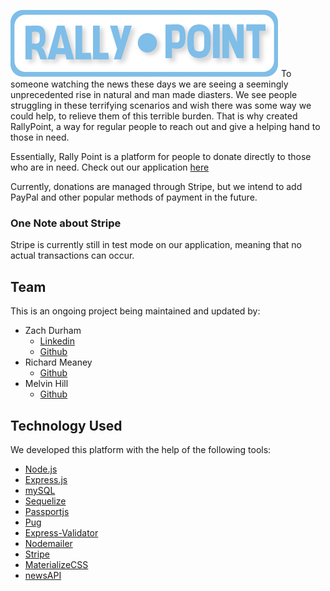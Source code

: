 ![RallyPoint Logo](https://github.com/zdurham/RallyPoint/blob/master/public/assets/images/rpLogo.png)
To someone watching the news these days we are seeing a seemingly unprecedented rise in natural and man made diasters. We see people struggling in these terrifying scenarios and wish there was some way we could help, to relieve them of this terrible burden. That is why created RallyPoint, a way for regular people to reach out and give a helping hand to those in need.

Essentially, Rally Point is a platform for people to donate directly to those who are in need. Check out our application [here](https://hidden-anchorage-66521.herokuapp.com/)

Currently, donations are managed through Stripe, but we intend to add PayPal and other popular methods of payment in the future.

### One Note about Stripe

Stripe is currently still in test mode on our application, meaning that no actual transactions can occur.

## Team

This is an ongoing project being maintained and updated by:

* Zach Durham
  * [Linkedin](https://www.linkedin.com/in/zachary-durham/)
  * [Github](https://github.com/zdurham)
* Richard Meaney
  * [Github](https://github.com/rmeaney)
* Melvin Hill
  * [Github](https://github.com/Melville36)

## Technology Used

We developed this platform with the help of the following tools:

* [Node.js](https://nodejs.org/en/)
* [Express.js](https://expressjs.com/)
* [mySQL](https://www.npmjs.com/package/mysql)
* [Sequelize](http://docs.sequelizejs.com/)
* [Passportjs](http://passportjs.org/)
* [Pug](https://pugjs.org/api/getting-started.html)
* [Express-Validator](https://github.com/ctavan/express-validator)
* [Nodemailer](https://nodemailer.com/about/)
* [Stripe](https://stripe.com/docs)
* [MaterializeCSS](http://materializecss.com/)
* [newsAPI](https://newsapi.org/)


